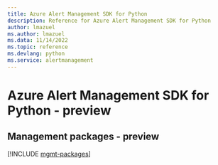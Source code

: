 ```yaml
---
title: Azure Alert Management SDK for Python
description: Reference for Azure Alert Management SDK for Python
author: lmazuel
ms.author: lmazuel
ms.data: 11/14/2022
ms.topic: reference
ms.devlang: python
ms.service: alertmanagement
---
```

# Azure Alert Management SDK for Python - preview

## Management packages - preview
[!INCLUDE [mgmt-packages](alert-management-mgmt-index.md)]